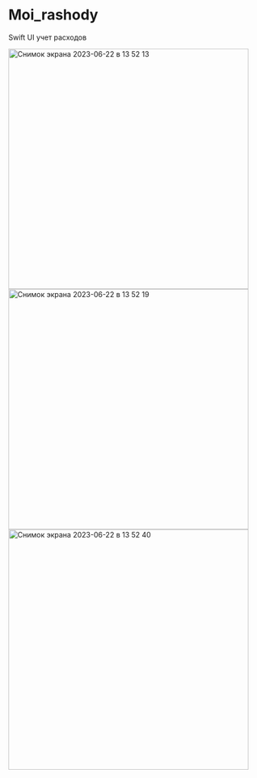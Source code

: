 # Moi_rashody
Swift UI учет расходов

<img width="475" alt="Снимок экрана 2023-06-22 в 13 52 13" src="https://github.com/Deminka/Moi_rashody/assets/69207847/75606cc7-a2d1-461a-8eb3-8490347a9997">
<img width="475" alt="Снимок экрана 2023-06-22 в 13 52 19" src="https://github.com/Deminka/Moi_rashody/assets/69207847/0ef95546-4a0d-4839-82b8-cb5594fc22aa">
<img width="475" alt="Снимок экрана 2023-06-22 в 13 52 40" src="https://github.com/Deminka/Moi_rashody/assets/69207847/bff59d3c-2709-40a9-9c0c-4bd84274ac3c">

